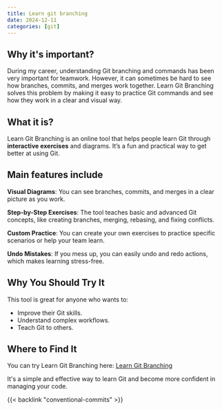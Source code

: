 ```yaml
---
title: Learn git branching
date: 2024-12-11
categories: [git]
---
```


## Why it's important?

During my career, understanding Git branching and commands has been very important for teamwork. However, it can sometimes be hard to see how branches, commits, and merges work together. Learn Git Branching solves this problem by making it easy to practice Git commands and see how they work in a clear and visual way.

## What it is?

Learn Git Branching is an online tool that helps people learn Git through **interactive exercises** and diagrams. It’s a fun and practical way to get better at using Git.

## Main features include

**Visual Diagrams**: You can see branches, commits, and merges in a clear picture as you work.

**Step-by-Step Exercises**: The tool teaches basic and advanced Git concepts, like creating branches, merging, rebasing, and fixing conflicts.

**Custom Practice**: You can create your own exercises to practice specific scenarios or help your team learn.

**Undo Mistakes**: If you mess up, you can easily undo and redo actions, which makes learning stress-free.

## Why You Should Try It

This tool is great for anyone who wants to:

- Improve their Git skills.
- Understand complex workflows.
- Teach Git to others.

## Where to Find It

You can try Learn Git Branching here: [Learn Git Branching](https://learngitbranching.js.org/)

It's a simple and effective way to learn Git and become more confident in managing your code.

{{< backlink "conventional-commits" >}}
